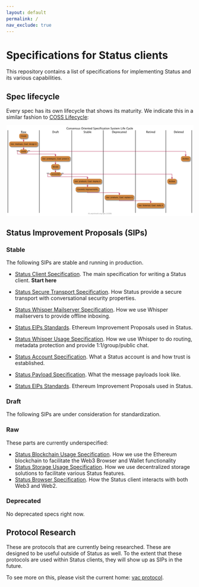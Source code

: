 ```yaml
---
layout: default
permalink: /
nav_exclude: true
---
```


# Specifications for Status clients

This repository contains a list of specifications for implementing Status and
its various capabilities.

## Spec lifecycle

Every spec has its own lifecycle that shows its maturity. We indicate this in a similar fashion to [COSS Lifecycle](https://rfc.unprotocols.org/spec:2/COSS/):

![](assets/lifecycle.png)

## Status Improvement Proposals (SIPs)

### Stable

The following SIPs are stable and running in production.


- [Status Client Specification](status-client-spec.md). The main specification for writing a Status client. **Start here**

- [Status Secure Transport Specification](status-secure-transport-spec.md). How Status provide a secure transport with conversational security properties.

- [Status Whisper Mailserver Specification](status-whisper-mailserver-spec.md). How we use Whisper mailservers to provide offline inboxing.

- [Status EIPs Standards](status-EIPs.md). Ethereum Improvement Proposals used in Status.

- [Status Whisper Usage Specification](status-whisper-usage-spec.md). How we use Whisper to do routing, metadata protection and provide 1:1/group/public chat.

- [Status Account Specification](status-account-spec.md). What a Status account is and how trust is established.

- [Status Payload Specification](status-payloads-spec.md). What the message payloads look like.

- [Status EIPs Standards](status-EIPs.md). Ethereum Improvement Proposals used in Status.

### Draft

The following SIPs are under consideration for standardization.

### Raw

These parts are currently underspecified:

- [Status Blockchain Usage Specification](./status-blockchain-spec.md). How we use the Ethereum blockchain to facilitate the Web3 Browser and Wallet functionality
- [Status Storage Usage Specification](./status-storage-spec.md). How we use decentralized storage solutions to facilitate various Status features.
- [Status Browser Specification](./status-browser-spec.md). How the Status client interacts with both Web3 and Web2.


### Deprecated

No deprecated specs right now.

## Protocol Research

These are protocols that are currently being researched. These are designed to
be useful outside of Status as well. To the extent that these protocols are used
within Status clients, they will show up as SIPs in the future.

To see more on this, please visit the current home: [vac
protocol](https://specs.vac.dev).
